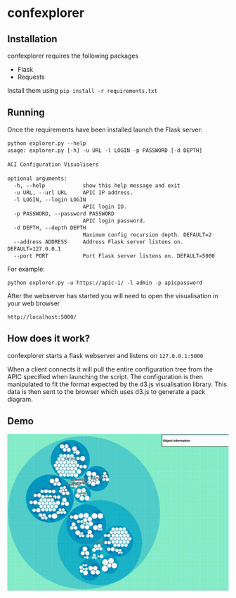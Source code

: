 # confexplorer

## Installation

confexplorer requires the following packages

* Flask 
* Requests
    
Install them using ``pip install -r requirements.txt``

## Running

Once the requirements have been installed launch the Flask server:

    python explorer.py --help
    usage: explorer.py [-h] -u URL -l LOGIN -p PASSWORD [-d DEPTH]

    ACI Configuration Visualisers

    optional arguments:
      -h, --help            show this help message and exit
      -u URL, --url URL     APIC IP address.
      -l LOGIN, --login LOGIN
                            APIC login ID.
      -p PASSWORD, --password PASSWORD
                            APIC login password.
      -d DEPTH, --depth DEPTH
                            Maximum config recursion depth. DEFAULT=2
      --address ADDRESS     Address Flask server listens on. DEFAULT=127.0.0.1
      --port PORT           Port Flask server listens on. DEFAULT=5000
                            
                            
For example:

    python explorer.py -u https://apic-1/ -l admin -p apicpassword
    
After the webserver has started you will need to open the visualisation in your web browser

    http://localhost:5000/
  
## How does it work?

confexplorer starts a flask webserver and listens on ``127.0.0.1:5000`` 

When a client connects it will pull the entire configuration tree from the APIC
specified when launching the script. The configuration is then manipulated to fit
the format expected by the d3.js visualisation library. This data is then sent to
the browser which uses d3.js to generate a pack diagram.

## Demo
    
![Demo](https://raw.githubusercontent.com/amney/confexplorer/master/demo.gif)
  
